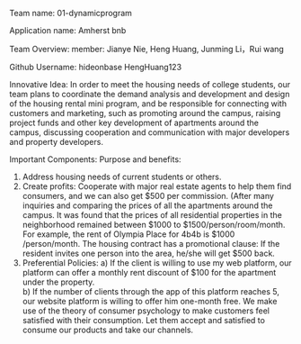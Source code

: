 Team name: 01-dynamicprogram

Application name: Amherst bnb

Team Overview:
member: Jianye Nie, Heng Huang, Junming Li，Rui wang

Github Username: hideonbase HengHuang123

Innovative Idea:
In order to meet the housing needs of college students, our team plans to coordinate the demand analysis and development and design of the housing rental mini program, and be responsible for connecting with customers and marketing, such as promoting around the campus, raising project funds and other key development of apartments around the campus, discussing cooperation and communication with major developers and property developers.

 Important Components:
 Purpose and benefits:
 1. Address housing needs of current students or others.
 2. Create profits: Cooperate with major real estate agents to help them find consumers, and we can also get $500 per commission. (After many inquiries and comparing the prices of all the apartments around the campus. It was found that the prices of all residential properties in the neighborhood remained between $1000 to $1500/person/room/month. For example, the rent of Olympia Place for 4b4b is $1000 /person/month. The housing contract has a promotional clause: If the resident invites one person into the area, he/she will get $500 back. 
 3. Preferential Policies:
 a)    If the client is willing to use my web platform, our platform can offer a monthly rent discount of   $100 for the apartment under the property.  
 b)    If the number of clients through the app of this platform reaches 5, our website platform is willing to offer him one-month free. 
 We make use of the theory of consumer psychology to make customers feel satisfied with their consumption. Let them accept and satisfied to consume our products and take our channels.
